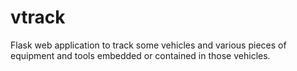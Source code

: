# vtrack
Flask web application to track some vehicles and various pieces of equipment and tools embedded or contained in those vehicles.
